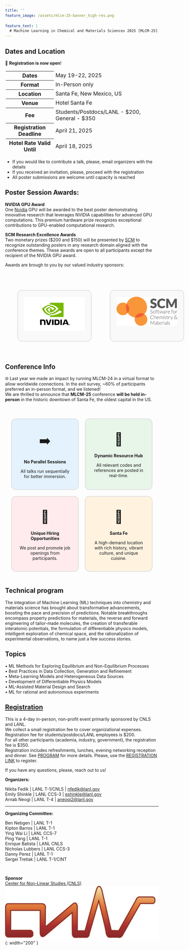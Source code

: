 ```yaml
---
title: ''
feature_image: /assets/mlcm-25-banner_high-res.png

feature_text: |
  # Machine Learning in Chemical and Materials Sciences 2025 [MLCM-25]
---
```


<meta property="og:image" content="https://mlcm-25.github.io/assets/mlcm-25-banner.png" />
<meta property="og:image:type" content="image/png" />
<meta property="og:image:width" content="1200" />
<meta property="og:image:height" content="630" />

<style>
.grid-container {
  display: grid;
  grid-template-columns: repeat(2, 1fr);
  gap: 20px;
  padding: 20px;
  border-radius: 10px;
}
.grid-item {
  background-color: #f9f9f9;
  padding: 20px;
  text-align: center;
  border: 2px solid #ddd;
  border-radius: 15px;
  transition: transform 0.2s, box-shadow 0.2s;
}
.grid-item:hover {
  transform: scale(1.25);
  box-shadow: 0 0 15px rgba(0, 0, 0, 0.2);
}
.grid-item img {
  margin-bottom: 10px;
}

table {
  border-collapse: separate;    /* Required for border-spacing to work */
  border-spacing: 8px px;    /* First value = horizontal spacing, second = vertical spacing */
}

/* Add internal space within each cell (like HTML cellpadding) */
table th,
table td {
  padding: 3px;
  font-size: 1.1rem !important;   /* Keep your font-size override */
}


</style>

## Dates and Location     
🧪 **Registration is now open**!      

<div style="font-size: 1rem;">
    <table>
      <tr>
        <th>Dates</th>
        <td>May 19-22, 2025</td>
      </tr>
      <tr>
        <th>Format</th>
        <td>In-Person only</td>
      </tr>
      <tr>
        <th>Location</th>
        <td>Santa Fe, New Mexico, US</td>
      </tr>
      <tr>
        <th>Venue</th>
        <td>Hotel Santa Fe</td>
      </tr>
      <tr>
        <th>Fee</th>
        <td>Students/Postdocs/LANL - $200, General - $350</td>
      </tr>
      <tr>
        <th>Registration Deadline</th>
        <td>April 21, 2025</td>
      </tr>
      <tr>
        <th>Hotel Rate Valid Until</th>
        <td>April 18, 2025</td>
      </tr>
    </table>
  </div>

- If you would like to contribute a talk, please, email organizers with the details
- If you received an invitation, please, proceed with the registration
- All poster submissions are welcome until capacity is reached
      
## Poster Session Awards:

**NVIDIA GPU Award**     
One [Nvidia](https://www.nvidia.com/en-us/) GPU will be awarded to the best poster demonstrating innovative research that leverages NVIDIA capabilities for advanced GPU computations. This premium hardware prize recognizes exceptional contributions to GPU-enabled computational research.
    
**SCM Research Excellence Awards**    
Two monetary prizes ($200 and $150) will be presented by [SCM](https://www.scm.com/) to recognize outstanding posters in any research domain aligned with the conference themes. These awards are open to all participants except the recipient of the NVIDIA GPU award.   
     
Awards are brough to you by our valued industry sponsors: 
<div style="text-align: center; padding-top: 20px;">
  <div class="grid-container">
    <div class="grid-item" style="display: inline-block; margin: 20px; vertical-align: middle;">
      <a href="https://www.nvidia.com/en-us/">
        <img src="/assets/NVIDIA-logo-white-16x9.png" alt="Nvidia" style="max-width: 200px; height: auto;">
      </a>
    </div>
    <div class="grid-item" style="display: inline-block; margin: 20px; vertical-align: middle;">
      <a href="https://www.scm.com">
        <img src="/assets/scm_logo.jpg" alt="SCM" style="max-width: 200px; height: auto;">
      </a>
    </div>
  </div>
</div>    
        
## Conference Info     

🌐 Last year we made an impact by running MLCM-24 in a virtual format to allow worldwide connections. In the exit survey, ~60% of participants preferred an in-person format, and we listened!  
We are thrilled to announce that **MLCM-25** conference **will be held in-person** in the historic downtown of Santa Fe, the oldest capital in the US.   

<div style="text-align: center; padding-top: 20px;">
  <div class="grid-container">
    <div class="grid-item" style="background-color: #E3F2FD;">
     <div style="font-size: 3em; margin-bottom: 20px; margin-top: 20px;">➡️ </div>
     <b>No Parallel Sessions</b>
     <p>All talks run sequentially for better immersion.</p>
    </div>
    <div class="grid-item" style="background-color: #E8F5E9;">
     <div style="font-size: 3em; margin-bottom: 20px; margin-top: 20px;">🔄 </div>
     <b>Dynamic Resource Hub</b>
     <p>All relevant codes and references are posted in real-time.</p>
    </div>
    <div class="grid-item" style="background-color:  #FFEBEE;">
     <div style="font-size: 3em; margin-bottom: 20px; margin-top: 20px;">💼 </div>
     <b>Unique Hiring Opportunities</b>
     <p>We post and promote job openings from participants.</p>
    </div>
    <div class="grid-item" style="background-color: #FFF3E0;">
     <div style="font-size: 3em; margin-bottom: 20px; margin-top: 20px;">🌵</div>
     <b>Santa Fe</b>
     <p>A high-demand location with rich history, vibrant culture, and unique cuisine.</p>
    </div>
  </div>
</div>

## Technical program

The integration of Machine Learning (ML) techniques into chemistry and materials science has brought about transformative advancements, boosting the pace and precision of predictions. Notable breakthroughs encompass property predictions for materials, the reverse and forward engineering of tailor-made molecules, the creation of transferable interatomic potentials, the formulation of differentiable physics models, intelligent exploration of chemical space, and the rationalization of experimental observations, to name just a few success stories.

## Topics
• ML Methods for Exploring Equilibrium and Non-Equilibrium Processes   
• Best Practices in Data Collection, Generation and Refinement  
• Meta-Learning Models and Heterogeneous Data Sources    
• Development of Differentiable Physics Models    
• ML-Assisted Material Design and Search  
• ML for rational and autonomous experiments

## [Registration](https://forms.gle/C1LVLLaSo47nTdAi8)

This is a 4-day in-person, non-profit event primarily sponsored by CNLS and LANL.  
We collect a small registration fee to cover organizational expenses.  
Registration fee for students/postdocs/LANL employees is $200.  
For all other participants (academia, industry, government), the registration fee is $350.  
Registration includes refreshments, lunches, evening networking reception and dinner. See [PROGRAM](/program) for more details. Please, use the [REGISTRATION LINK](https://forms.gle/C1LVLLaSo47nTdAi8) to register.

If you have any questions, please, reach out to us! 

**Organizers:**  

Nikita Fedik   | LANL T-1/CNLS | nfedik@lanl.gov  
Emily Shinkle | LANL CCS-3  | eshinkle@lanl.gov  
Arnab Neogi | LANL T-4  | aneogi2@lanl.gov  

----------------------------------------

**Organizing Committee:**  

Ben Nebgen | LANL T-1  
Kipton Barros | LANL T-1  
Ying Wai Li | LANL CCS-7  
Ping Yang | LANL T-1  
Enrique Batista | LANL CNLS  
Nicholas Lubbers | LANL CCS-3  
Danny Perez | LANL T-1  
Sergei Tretiak | LANL T-1/CINT  

<br>

**Sponsor**  
[Center for Non-Linear Studies (CNLS)](https://cnls.lanl.gov/External/)  
![](/assets/CNLS_logo.jpg){: width="200" }
